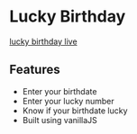 # Lucky Birthday

[lucky birthday live](https://birthday-luck-predictor.netlify.app/)

## Features

- Enter your birthdate
- Enter your lucky number
- Know if your birthdate lucky 
- Built using vanillaJS
